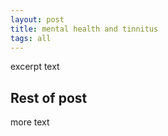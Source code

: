 ```yaml
---
layout: post
title: mental health and tinnitus
tags: all
---
```

<p class="message">
excerpt text
</p>
<!--more-->

## Rest of post
more text
